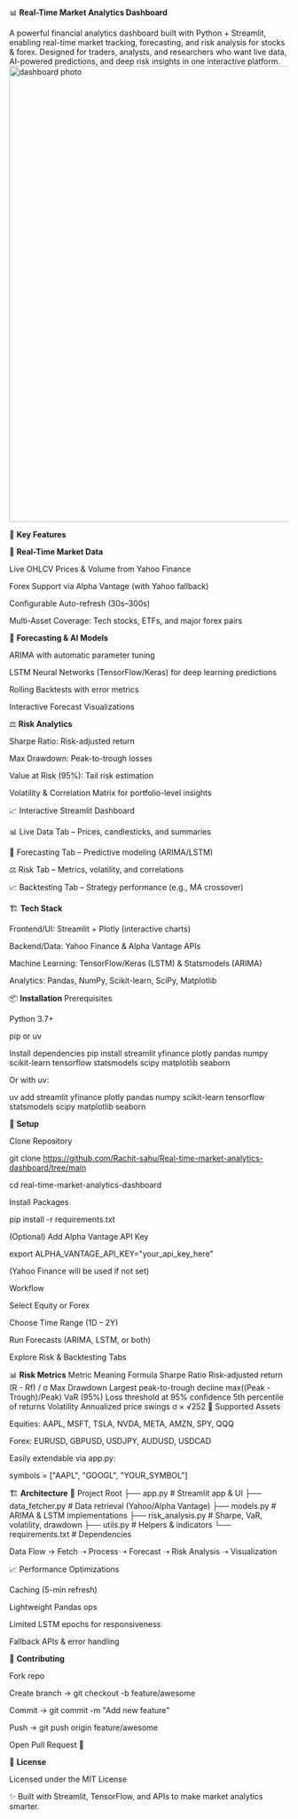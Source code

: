 📊 **Real-Time Market Analytics Dashboard** 

A powerful financial analytics dashboard built with Python + Streamlit, enabling real-time market tracking, forecasting, and risk analysis for stocks & forex. Designed for traders, analysts, and researchers who want live data, AI-powered predictions, and deep risk insights in one interactive platform.
<img width="668" height="821" alt="dashboard photo " src="https://github.com/user-attachments/assets/240f8ce6-1963-4799-92f5-3ec9b43071a8" />


🚀 **Key Features**

🔴 **Real-Time Market Data**

Live OHLCV Prices & Volume from Yahoo Finance

Forex Support via Alpha Vantage (with Yahoo fallback)

Configurable Auto-refresh (30s–300s)

Multi-Asset Coverage: Tech stocks, ETFs, and major forex pairs

🔮 **Forecasting & AI Models**

ARIMA with automatic parameter tuning

LSTM Neural Networks (TensorFlow/Keras) for deep learning predictions

Rolling Backtests with error metrics

Interactive Forecast Visualizations

⚖️ **Risk Analytics**

Sharpe Ratio: Risk-adjusted return

Max Drawdown: Peak-to-trough losses

Value at Risk (95%): Tail risk estimation

Volatility & Correlation Matrix for portfolio-level insights

📈 Interactive Streamlit Dashboard

📊 Live Data Tab – Prices, candlesticks, and summaries

🔮 Forecasting Tab – Predictive modeling (ARIMA/LSTM)

⚖️ Risk Tab – Metrics, volatility, and correlations

📈 Backtesting Tab – Strategy performance (e.g., MA crossover)

🏗️ **Tech Stack**

Frontend/UI: Streamlit + Plotly (interactive charts)

Backend/Data: Yahoo Finance & Alpha Vantage APIs

Machine Learning: TensorFlow/Keras (LSTM) & Statsmodels (ARIMA)

Analytics: Pandas, NumPy, Scikit-learn, SciPy, Matplotlib

📦 **Installation**
Prerequisites

Python 3.7+

pip or uv

Install dependencies
pip install streamlit yfinance plotly pandas numpy scikit-learn tensorflow statsmodels scipy matplotlib seaborn


Or with uv:

uv add streamlit yfinance plotly pandas numpy scikit-learn tensorflow statsmodels scipy matplotlib seaborn

🔧 **Setup**

Clone Repository

git clone https://github.com/Rachit-sahu/Real-time-market-analytics-dashboard/tree/main

cd real-time-market-analytics-dashboard


Install Packages

pip install -r requirements.txt


(Optional) Add Alpha Vantage API Key

export ALPHA_VANTAGE_API_KEY="your_api_key_here"


(Yahoo Finance will be used if not set)

Workflow

Select Equity or Forex

Choose Time Range (1D – 2Y)

Run Forecasts (ARIMA, LSTM, or both)

Explore Risk & Backtesting Tabs

📊 **Risk Metrics**
Metric	Meaning	Formula
Sharpe Ratio	Risk-adjusted return	(R - Rf) / σ
Max Drawdown	Largest peak-to-trough decline	max((Peak - Trough)/Peak)
VaR (95%)	Loss threshold at 95% confidence	5th percentile of returns
Volatility	Annualized price swings	σ × √252
🎯 Supported Assets

Equities: AAPL, MSFT, TSLA, NVDA, META, AMZN, SPY, QQQ

Forex: EURUSD, GBPUSD, USDJPY, AUDUSD, USDCAD

Easily extendable via app.py:

symbols = ["AAPL", "GOOGL", "YOUR_SYMBOL"]

🏗️ **Architecture**
📂 Project Root
 ├── app.py              # Streamlit app & UI
 ├── data_fetcher.py     # Data retrieval (Yahoo/Alpha Vantage)
 ├── models.py           # ARIMA & LSTM implementations
 ├── risk_analysis.py    # Sharpe, VaR, volatility, drawdown
 ├── utils.py            # Helpers & indicators
 └── requirements.txt    # Dependencies


Data Flow → Fetch ➝ Process ➝ Forecast ➝ Risk Analysis ➝ Visualization

📈 Performance Optimizations

Caching (5-min refresh)

Lightweight Pandas ops

Limited LSTM epochs for responsiveness

Fallback APIs & error handling

🤝 **Contributing**

Fork repo

Create branch → git checkout -b feature/awesome

Commit → git commit -m "Add new feature"

Push → git push origin feature/awesome

Open Pull Request 🎉

📄 **License**

Licensed under the MIT License


✨ Built with Streamlit, TensorFlow, and APIs to make market analytics smarter.


